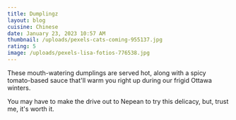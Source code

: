 ```yaml
---
title: Dumplingz
layout: blog
cuisine: Chinese
date: January 23, 2023 10:57 AM
thumbnail: /uploads/pexels-cats-coming-955137.jpg
rating: 5
image: /uploads/pexels-lisa-fotios-776538.jpg
---
```

T﻿hese mouth-watering dumplings are served hot, along with a spicy tomato-based sauce that'll warm you right up during our frigid Ottawa winters.

Y﻿ou may have to make the drive out to Nepean to try this delicacy, but, trust me, it's worth it.